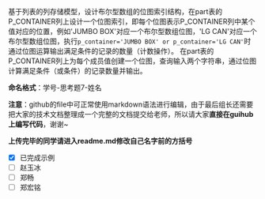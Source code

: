 基于列表的列存储模型，设计布尔型数组的位图索引结构，在part表的P_CONTAINER列上设计一个位图索引，即每个位图表示P_CONTAINER列中某个值对应的位置，例如'JUMBO BOX'对应一个布尔型数组位图，'LG CAN'对应一个布尔型数组位图，执行`p_container='JUMBO BOX' or p_container='LG CAN'`时通过位图运算输出满足条件的记录的数量（计数操作）。
在part表的P_CONTAINER列上为每个成员值创建一个位图，查询输入两个字符串，通过位图计算满足条件（或条件）的记录数量并输出。

**命名格式**：学号-思考题7-姓名

**注意**：github的file中可正常使用markdown语法进行编辑，由于最后组长还需要把大家的技术文档整理成一个完整的文档提交给老师，所以请大家**直接在guihub上编写代码**，谢谢~

**上传完毕的同学请进入readme.md修改自己名字前的方括号**

- [x] 已完成示例
- [ ] 赵玉冰
- [ ] 郑畅
- [ ] 郑宏铭

